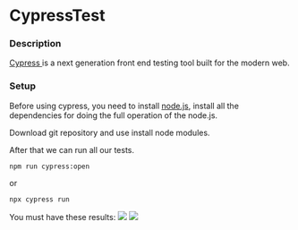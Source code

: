 # CypressTest
### Description
[Cypress ](https://www.cypress.io/) is a next generation front end testing tool built for the modern web. 

### Setup
Before using cypress, you need to install [node.js](https://nodejs.org/en/), install all the dependencies for doing the full operation of the node.js.

Download git repository and use install node modules.

After that we can run all our tests.
```console
npm run cypress:open 
```
or 
```console
npx cypress run
```
You must have these results:
![](https://diankavoy19.github.io/TestRail-Homework/picture/Sypress.png)
![](https://diankavoy19.github.io/TestRail-Homework/picture/Cypress1.png)